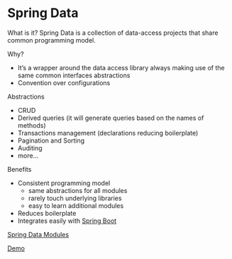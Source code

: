 # Spring Data

What is it? Spring Data is a collection of data-access projects that share common programming model.

Why?

- It’s a wrapper around the data access library always making use of the same common interfaces abstractions
- Convention over configurations

Abstractions

- CRUD
- Derived queries (it will generate queries based on the names of methods)
- Transactions management (declarations reducing boilerplate)
- Pagination and Sorting
- Auditing
- more…

Benefits

- Consistent programming model
    - same abstractions for all modules
    - rarely touch underlying libraries
    - easy to learn additional modules
- Reduces boilerplate
- Integrates easily with [Spring Boot](https://spring.io/projects/spring-boot)

[Spring Data Modules](https://spring.io/projects/spring-data)

[Demo](https://github.com/mogronalol/spring-data-overview-pluralsight)

 

